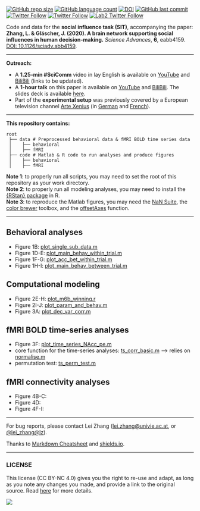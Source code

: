 [![GitHub repo size](https://img.shields.io/github/repo-size/lei-zhang/SIT?color=brightgreen&logo=github)](https://github.com/lei-zhang/SIT)
[![GitHub language count](https://img.shields.io/github/languages/count/lei-zhang/SIT?color=brightgreen&logo=github)](https://github.com/lei-zhang/SIT)
[![DOI](https://img.shields.io/badge/DOI-10.1126%2Fsciadv.abb4159-informational)](https://advances.sciencemag.org/content/6/34/eabb4159)
[![GitHub last commit](https://img.shields.io/github/last-commit/lei-zhang/SIT?color=orange&logo=github)](https://github.com/lei-zhang/SIT)<br />
[![Twitter Follow](https://img.shields.io/twitter/follow/lei_zhang_lz?label=%40lei_zhang_lz)](https://twitter.com/lei_zhang_lz)
[![Twitter Follow](https://img.shields.io/twitter/follow/SysNeuroHamburg?label=%40SysNeuroHamburg)](https://twitter.com/SysNeuroHamburg)
[![Lab2 Twitter Follow](https://img.shields.io/twitter/follow/ScanUnit?label=%40ScanUnit)](https://twitter.com/ScanUnit)

Code and data for the **social influence task (SIT)**, accompanying the paper: <br />
**Zhang, L. & Gläscher, J. (2020). A brain network supporting social influences in human decision-making.** *Science Advances*, **6**, eabb4159. <br />
[DOI: 10.1126/sciadv.abb4159](https://advances.sciencemag.org/content/6/34/eabb4159).
___

**Outreach:**
* A **1.25-min #SciComm** video in lay English is available on [YouTube]() and [BiliBili]() (links to be updated).
* A **1-hour talk** on this paper is available on [YouTube](https://youtu.be/PQe9bv07Qmc) and [BiliBili](https://www.bilibili.com/video/BV15K411n7eN/). The slides deck is available [here](presentation_zhang_gläscher_2020.pdf).
* Part of the **experimental setup** was previously covered by a European television channel [Arte Xenius](https://www.arte.tv/en/videos/RC-014038/xenius/) (in [German](https://www.youtube.com/watch?v=xWvLVdg3CeE#t=05m04s) and [French](https://www.youtube.com/watch?v=M-VEvlWEMJc#t=05m43s)).
___

**This repository contains:**
```
root
 ├── data # Preprocessed behavioral data & fMRI BOLD time series data
 │    ├── behavioral
 │    ├── fMRI
 ├── code # Matlab & R code to run analyses and produce figures
 │    ├── behavioral
 │    ├── fMRI
```

**Note 1**: to properly run all scripts, you may need to set the root of this repository as your work directory. <br />
**Note 2**: to properly run all modeling analyses, you may need to install the [{RStan} package](https://mc-stan.org/users/interfaces/rstan.html) in R. <br />
**Note 3**: to reproduce the Matlab figures, you may need the [NaN Suite](https://www.mathworks.com/matlabcentral/fileexchange/6837-nan-suite), the [color brewer](https://www.mathworks.com/matlabcentral/fileexchange/34087-cbrewer-colorbrewer-schemes-for-matlab) toolbox, and the [offsetAxes](https://github.com/anne-urai/Tools/blob/master/plotting/offsetAxes.m) function. 
___

## Behavioral analyses
* Figure 1B: [plot_single_sub_data.m](code/behavioral/plot_single_sub_data.m)
* Figure 1D-E: [plot_main_behav_within_trial.m](code/behavioral/plot_main_behav_within_trial.m)
* Figure 1F-G: [plot_acc_bet_within_trial.m](code/behavioral/plot_acc_bet_within_trial.m)
* Figure 1H-I: [plot_main_behav_between_trial.m](code/behavioral/plot_main_behav_between_trial.m)

## Computational modeling
* Figure 2E-H: [plot_m6b_winning.r](code/behavioral/plot_m6b_winning.r)
* Figure 2I-J: [plot_param_and_behav.m](code/behavioral/plot_param_and_behav.m)
* Figure 3A: [plot_dec_var_corr.m](code/behavioral/plot_dec_var_corr.m)

## fMRI BOLD time-series analyses
* Figure 3F: [plot_time_series_NAcc_pe.m](code/fMRI/plot_time_series_NAcc_pe.m)
* core function for the time-series analyses: [ts_corr_basic.m](code/fMRI/ts_corr_basic.m) --> relies on [normalise.m](code/normalise.m)
* permutation test: [ts_perm_test.m](code/fMRI/ts_perm_test.m)

## fMRI connectivity analyses
* Figure 4B-C:
* Figure 4D:
* Figure 4F-I:

___

For bug reports, please contact Lei Zhang ([lei.zhang@univie.ac.at](mailto:lei.zhang@univie.ac.at), or [@lei_zhang@lz](https://twitter.com/lei_zhang_lz)).

Thanks to [Markdown Cheatsheet](https://github.com/adam-p/markdown-here/wiki/Markdown-Cheatsheet) and [shields.io](https://shields.io/).

___

### LICENSE

This license (CC BY-NC 4.0) gives you the right to re-use and adapt, as long as you note any changes you made, and provide a link to the original source. Read [here](https://creativecommons.org/licenses/by-nc/4.0/) for more details. 

![](https://upload.wikimedia.org/wikipedia/commons/9/99/Cc-by-nc_icon.svg)

